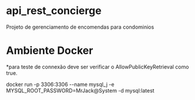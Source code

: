 # api_rest_concierge
Projeto de gerenciamento de encomendas para condominios  

# Ambiente Docker 

*para teste de connexão deve ser verificar o AllowPublicKeyRetrieval como true. 

docker run -p 3306:3306 --name mysql_j -e MYSQL_ROOT_PASSWORD=MrJack@System -d mysql:latest






